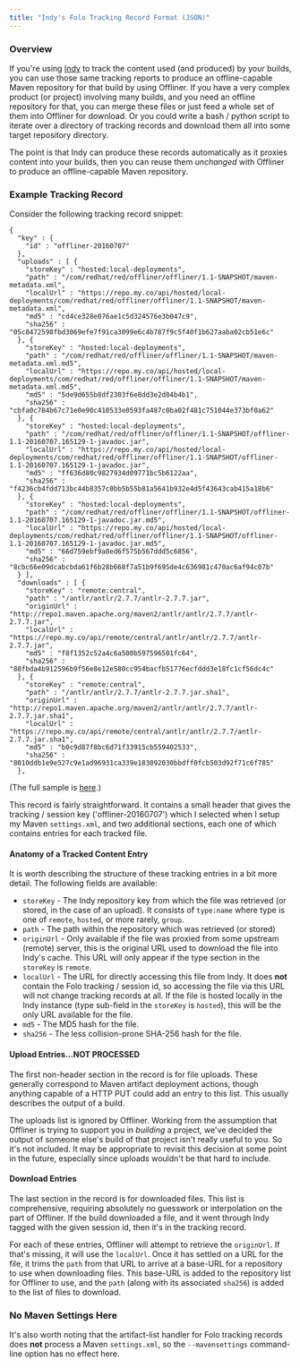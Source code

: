 ```yaml
---
title: "Indy's Folo Tracking Record Format (JSON)"
---
```


### Overview

If you're using [Indy](https://commonjava.github.io/indy) to track the content used (and produced) by your builds, you can use those same tracking reports to produce an offline-capable Maven repository for that build by using Offliner. If you have a very complex product (or project) involving many builds, and you need an offline repository for that, you can merge these files or just feed a whole set of them into Offliner for download. Or you could write a bash / python script to iterate over a directory of tracking records and download them all into some target repository directory.

The point is that Indy can produce these records automatically as it proxies content into your builds, then you can reuse them *unchanged* with Offliner to produce an offline-capable Maven repository.

### Example Tracking Record

Consider the following tracking record snippet:

```
{
  "key" : {
    "id" : "offliner-20160707"
  },
  "uploads" : [ {
    "storeKey" : "hosted:local-deployments",
    "path" : "/com/redhat/red/offliner/offliner/1.1-SNAPSHOT/maven-metadata.xml",
    "localUrl" : "https://repo.my.co/api/hosted/local-deployments/com/redhat/red/offliner/offliner/1.1-SNAPSHOT/maven-metadata.xml",
    "md5" : "cd4ce328e076ae1c5d324576e3b047c9",
    "sha256" : "05c8472598fbd3069efe7f91ca3099e6c4b787f9c5f40f1b627aaba02cb51e6c"
  }, {
    "storeKey" : "hosted:local-deployments",
    "path" : "/com/redhat/red/offliner/offliner/1.1-SNAPSHOT/maven-metadata.xml.md5",
    "localUrl" : "https://repo.my.co/api/hosted/local-deployments/com/redhat/red/offliner/offliner/1.1-SNAPSHOT/maven-metadata.xml.md5",
    "md5" : "5de9d655b8df2303f6e8dd3e2d04b4b1",
    "sha256" : "cbfa0c784b67c71e0e90c410533e0593fa487c0ba02f481c751044e373bf0a62"
  }, {
    "storeKey" : "hosted:local-deployments",
    "path" : "/com/redhat/red/offliner/offliner/1.1-SNAPSHOT/offliner-1.1-20160707.165129-1-javadoc.jar",
    "localUrl" : "https://repo.my.co/api/hosted/local-deployments/com/redhat/red/offliner/offliner/1.1-SNAPSHOT/offliner-1.1-20160707.165129-1-javadoc.jar",
    "md5" : "ff636d80c9827934d09771bc5b6122aa",
    "sha256" : "f4236cb4fdd713bc44b8357c0bb5b55b81a5641b932e4d5f43643cab415a18b6"
  }, {
    "storeKey" : "hosted:local-deployments",
    "path" : "/com/redhat/red/offliner/offliner/1.1-SNAPSHOT/offliner-1.1-20160707.165129-1-javadoc.jar.md5",
    "localUrl" : "https://repo.my.co/api/hosted/local-deployments/com/redhat/red/offliner/offliner/1.1-SNAPSHOT/offliner-1.1-20160707.165129-1-javadoc.jar.md5",
    "md5" : "66d759ebf9a8ed6f575b567ddd5c6856",
    "sha256" : "8cbc66e09dcabcbda61f6b28b668f7a51b9f695de4c636981c470ac6af94c07b"
  } ],
  "downloads" : [ {
    "storeKey" : "remote:central",
    "path" : "/antlr/antlr/2.7.7/antlr-2.7.7.jar",
    "originUrl" : "http://repo1.maven.apache.org/maven2/antlr/antlr/2.7.7/antlr-2.7.7.jar",
    "localUrl" : "https://repo.my.co/api/remote/central/antlr/antlr/2.7.7/antlr-2.7.7.jar",
    "md5" : "f8f1352c52a4c6a500b597596501fc64",
    "sha256" : "88fbda4b912596b9f56e8e12e580cc954bacfb51776ecfddd3e18fc1cf56dc4c"
  }, {
    "storeKey" : "remote:central",
    "path" : "/antlr/antlr/2.7.7/antlr-2.7.7.jar.sha1",
    "originUrl" : "http://repo1.maven.apache.org/maven2/antlr/antlr/2.7.7/antlr-2.7.7.jar.sha1",
    "localUrl" : "https://repo.my.co/api/remote/central/antlr/antlr/2.7.7/antlr-2.7.7.jar.sha1",
    "md5" : "b0c9d87f8bc6d71f33915cb559402533",
    "sha256" : "8010ddb1e9e527c9e1ad96931ca339e183092030bbdff0fcb503d92f71c6f785"
  },
```

(The full sample is [here](samples/folo-tracking-record.json).)

This record is fairly straightforward. It contains a small header that gives the tracking / session key ('offliner-20160707') which I selected when I setup my Maven `settings.xml`, and two additional sections, each one of which contains entries for each tracked file.

#### Anatomy of a Tracked Content Entry

It is worth describing the structure of these tracking entries in a bit more detail. The following fields are available:

* `storeKey` - The Indy repository key from which the file was retrieved (or stored, in the case of an upload). It consists of `type:name` where type is one of `remote`, `hosted`, or more rarely, `group`.
* `path` - The path within the repository which was retrieved (or stored)
* `originUrl` - Only available if the file was proxied from some upstream (remote) server, this is the original URL used to download the file into Indy's cache. This URL will only appear if the type section in the `storeKey` is `remote`.
* `localUrl` - The URL for directly accessing this file from Indy. It does **not** contain the Folo tracking / session id, so accessing the file via this URL will not change tracking records at all. If the file is hosted locally in the Indy instance (type sub-field in the `storeKey` is `hosted`), this will be the only URL available for the file.
* `md5` - The MD5 hash for the file.
* `sha256` - The less collision-prone SHA-256 hash for the file.


#### Upload Entries...NOT PROCESSED

The first non-header section in the record is for file uploads. These generally correspond to Maven artifact deployment actions, though anything capable of a HTTP PUT could add an entry to this list. This usually describes the output of a build.

The uploads list is ignored by Offliner. Working from the assumption that Offliner is trying to support you in *building* a project, we've decided the output of someone else's build of that project isn't really useful to you. So it's not included. It may be appropriate to revisit this decision at some point in the future, especially since uploads wouldn't be that hard to include.


#### Download Entries

The last section in the record is for downloaded files. This list is comprehensive, requiring absolutely no guesswork or interpolation on the part of Offliner. If the build downloaded a file, and it went through Indy tagged with the given session id, then it's in the tracking record.

For each of these entries, Offliner will attempt to retrieve the `originUrl`. If that's missing, it will use the `localUrl`. Once it has settled on a URL for the file, it trims the `path` from that URL to arrive at a base-URL for a repository to use when downloading files. This base-URL is added to the repository list for Offliner to use, and the `path` (along with its associated `sha256`) is added to the list of files to download.

### No Maven Settings Here

It's also worth noting that the artifact-list handler for Folo tracking records does **not** process a Maven `settings.xml`, so the `--mavensettings` command-line option has no effect here.

